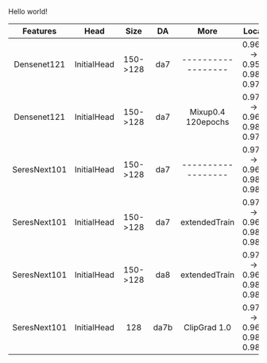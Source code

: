 Hello world!

|   Features   |     Head    |   Size   |  DA  |         More       |            Local           |   LB   |
|:------------:|:-----------:|:--------:|:----:|:------------------:|:--------------------------:|:------:|
| Densenet121  | InitialHead | 150->128 | da7  | ------------------ | 0.968 -> 0.956 0.985 0.975 | ------ |
| Densenet121  | InitialHead | 150->128 | da7  | Mixup0.4 120epochs | 0.974 -> 0.964 0.987 0.979 | ------ |
| SeresNext101 | InitialHead | 150->128 | da7  | ------------------ | 0.976 -> 0.966 0.989 0.984 | ------ |
| SeresNext101 | InitialHead | 150->128 | da7  |   extendedTrain    | 0.976 -> 0.966 0.989 0.983 | ------ |
| SeresNext101 | InitialHead | 150->128 | da8  |   extendedTrain    | 0.977 -> 0.967 0.989 0.984 | 0.9659 |
| SeresNext101 | InitialHead |   128    | da7b |   ClipGrad 1.0     | 0.977 -> 0.967 0.988 0.984 | 0.9681 |